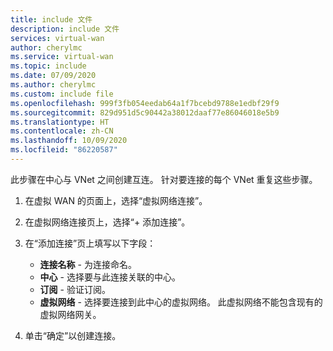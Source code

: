 ```yaml
---
title: include 文件
description: include 文件
services: virtual-wan
author: cherylmc
ms.service: virtual-wan
ms.topic: include
ms.date: 07/09/2020
ms.author: cherylmc
ms.custom: include file
ms.openlocfilehash: 999f3fb054eedab64a1f7bcebd9788e1edbf29f9
ms.sourcegitcommit: 829d951d5c90442a38012daaf77e86046018e5b9
ms.translationtype: HT
ms.contentlocale: zh-CN
ms.lasthandoff: 10/09/2020
ms.locfileid: "86220587"
---
```

此步骤在中心与 VNet 之间创建互连。 针对要连接的每个 VNet 重复这些步骤。

1. 在虚拟 WAN 的页面上，选择“虚拟网络连接”。
1. 在虚拟网络连接页上，选择“+ 添加连接”。
1. 在“添加连接”页上填写以下字段：

    * **连接名称** - 为连接命名。
    * **中心** - 选择要与此连接关联的中心。
    * **订阅** - 验证订阅。
    * **虚拟网络** - 选择要连接到此中心的虚拟网络。 此虚拟网络不能包含现有的虚拟网络网关。
1. 单击“确定”以创建连接。